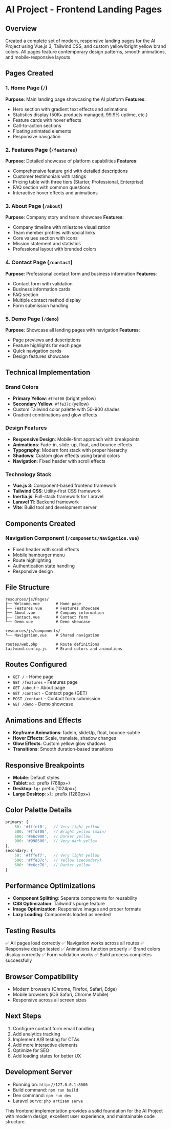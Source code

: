 # AI Project - Frontend Landing Pages

## Overview
Created a complete set of modern, responsive landing pages for the AI Project using Vue.js 3, Tailwind CSS, and custom yellow/bright yellow brand colors. All pages feature contemporary design patterns, smooth animations, and mobile-responsive layouts.

## Pages Created

### 1. Home Page (`/`)
**Purpose**: Main landing page showcasing the AI platform
**Features**:
- Hero section with gradient text effects and animations
- Statistics display (50K+ products managed, 99.9% uptime, etc.)
- Feature cards with hover effects
- Call-to-action sections
- Floating animated elements
- Responsive navigation

### 2. Features Page (`/features`)
**Purpose**: Detailed showcase of platform capabilities
**Features**:
- Comprehensive feature grid with detailed descriptions
- Customer testimonials with ratings
- Pricing table with three tiers (Starter, Professional, Enterprise)
- FAQ section with common questions
- Interactive hover effects and animations

### 3. About Page (`/about`)
**Purpose**: Company story and team showcase
**Features**:
- Company timeline with milestone visualization
- Team member profiles with social links
- Core values section with icons
- Mission statement and statistics
- Professional layout with branded colors

### 4. Contact Page (`/contact`)
**Purpose**: Professional contact form and business information
**Features**:
- Contact form with validation
- Business information cards
- FAQ section
- Multiple contact method display
- Form submission handling

### 5. Demo Page (`/demo`)
**Purpose**: Showcase all landing pages with navigation
**Features**:
- Page previews and descriptions
- Feature highlights for each page
- Quick navigation cards
- Design features showcase

## Technical Implementation

### Brand Colors
- **Primary Yellow**: `#ffdf00` (bright yellow)
- **Secondary Yellow**: `#ffe37c` (yellow)
- Custom Tailwind color palette with 50-900 shades
- Gradient combinations and glow effects

### Design Features
- **Responsive Design**: Mobile-first approach with breakpoints
- **Animations**: Fade-in, slide-up, float, and bounce effects
- **Typography**: Modern font stack with proper hierarchy
- **Shadows**: Custom glow effects using brand colors
- **Navigation**: Fixed header with scroll effects

### Technology Stack
- **Vue.js 3**: Component-based frontend framework
- **Tailwind CSS**: Utility-first CSS framework
- **Inertia.js**: Full-stack framework for Laravel
- **Laravel 11**: Backend framework
- **Vite**: Build tool and development server

## Components Created

### Navigation Component (`/components/Navigation.vue`)
- Fixed header with scroll effects
- Mobile hamburger menu
- Route highlighting
- Authentication state handling
- Responsive design

## File Structure
```
resources/js/Pages/
├── Welcome.vue       # Home page
├── Features.vue      # Features showcase
├── About.vue         # Company information
├── Contact.vue       # Contact form
└── Demo.vue          # Demo showcase

resources/js/components/
└── Navigation.vue    # Shared navigation

routes/web.php        # Route definitions
tailwind.config.js    # Brand colors and animations
```

## Routes Configured
- `GET /` - Home page
- `GET /features` - Features page
- `GET /about` - About page
- `GET /contact` - Contact page (GET)
- `POST /contact` - Contact form submission
- `GET /demo` - Demo showcase

## Animations and Effects
- **Keyframe Animations**: fadeIn, slideUp, float, bounce-subtle
- **Hover Effects**: Scale, translate, shadow changes
- **Glow Effects**: Custom yellow glow shadows
- **Transitions**: Smooth duration-based transitions

## Responsive Breakpoints
- **Mobile**: Default styles
- **Tablet**: `md:` prefix (768px+)
- **Desktop**: `lg:` prefix (1024px+)
- **Large Desktop**: `xl:` prefix (1280px+)

## Color Palette Details
```javascript
primary: {
    50: '#fffef0',   // Very light yellow
    500: '#ffdf00',  // Bright yellow (main)
    600: '#e6c900',  // Darker yellow
    900: '#998500',  // Very dark yellow
},
secondary: {
    50: '#fffef7',   // Very light yellow
    500: '#ffe37c',  // Yellow (secondary)
    600: '#e6cc70',  // Darker yellow
}
```

## Performance Optimizations
- **Component Splitting**: Separate components for reusability
- **CSS Optimization**: Tailwind's purge feature
- **Image Optimization**: Responsive images and proper formats
- **Lazy Loading**: Components loaded as needed

## Testing Results
✅ All pages load correctly
✅ Navigation works across all routes
✅ Responsive design tested
✅ Animations function properly
✅ Brand colors display correctly
✅ Form validation works
✅ Build process completes successfully

## Browser Compatibility
- Modern browsers (Chrome, Firefox, Safari, Edge)
- Mobile browsers (iOS Safari, Chrome Mobile)
- Responsive across all screen sizes

## Next Steps
1. Configure contact form email handling
2. Add analytics tracking
3. Implement A/B testing for CTAs
4. Add more interactive elements
5. Optimize for SEO
6. Add loading states for better UX

## Development Server
- Running on: `http://127.0.0.1:8000`
- Build command: `npm run build`
- Dev command: `npm run dev`
- Laravel serve: `php artisan serve`

This frontend implementation provides a solid foundation for the AI Project with modern design, excellent user experience, and maintainable code structure.

